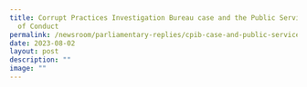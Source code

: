 ```yaml
---
title: Corrupt Practices Investigation Bureau case and the Public Service's Code
  of Conduct
permalink: /newsroom/parliamentary-replies/cpib-case-and-public-service-code-of-conduct/
date: 2023-08-02
layout: post
description: ""
image: ""
---
```

